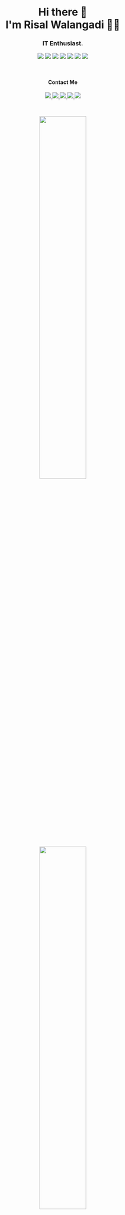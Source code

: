 <h1 align='center'>
  Hi there 👋 <br /> I'm Risal Walangadi 👨‍💻
</h1>

<h3 align='center'>
  <b>IT Enthusiast</b>.
</h3>

<div align="center">
  <p>
    <img src="https://img.shields.io/badge/javascript-%23323330.svg?style=for-the-badge&logo=javascript&logoColor=%23F7DF1E" />
    <img src="https://img.shields.io/badge/typescript-%23007ACC.svg?style=for-the-badge&logo=typescript&logoColor=white" />
    <img src="https://img.shields.io/badge/c%23-%23239120.svg?style=for-the-badge&logo=c-sharp&logoColor=white)" />
    <img src="https://img.shields.io/badge/node.js-6DA55F?style=for-the-badge&logo=node.js&logoColor=white" />
    <img src="https://img.shields.io/badge/nestjs-%23E0234E.svg?style=for-the-badge&logo=nestjs&logoColor=white" />
    <img src="https://img.shields.io/badge/react-%2320232a.svg?style=for-the-badge&logo=react&logoColor=%2361DAFB" />
    <img src="https://img.shields.io/badge/Next-black?style=for-the-badge&logo=next.js&logoColor=white" />
<!--     <img src="https://img.shields.io/badge/dart-%230175C2.svg?style=for-the-badge&logo=dart&logoColor=white" /> -->
<!--     <img src="https://img.shields.io/badge/Flutter-%2302569B.svg?style=for-the-badge&logo=Flutter&logoColor=white" /> -->
  </p>
</div>

<br />

<div align='center'>
  <h4>Contact Me</h4>
  <p>
    <a href="https://www.linkedin.com/in/risal-walangadi/">
      <img src="https://img.shields.io/badge/linkedin-%230077B5.svg?&style=for-the-badge&logo=linkedin&logoColor=white" />
    </a>
    <a href="https://www.upwork.com/freelancers/~01b5535ae48c88ee54?viewMode=1">
     <img src="https://img.shields.io/badge/UpWork-6FDA44?style=for-the-badge&logo=Upwork&logoColor=white" />
    </a>
    <a href="https://twitter.com/Gooner_IzHaL">
     <img src="https://img.shields.io/badge/Twitter-%231DA1F2.svg?style=for-the-badge&logo=Twitter&logoColor=white" />
    </a>    
    <a href="https://wa.me/6282197339862">
     <img src="https://img.shields.io/badge/WhatsApp-25D366?style=for-the-badge&logo=whatsapp&logoColor=white" />
    </a>    
    <a href="https://t.me/izhal27">
     <img src="https://img.shields.io/badge/Telegram-2CA5E0?style=for-the-badge&logo=telegram&logoColor=white" />
    </a>
  </p>
</div>

<br />

<p align='center'>
    <img src="https://github-readme-stats.vercel.app/api?username=izhal27&show_icons=true&count_private=true&theme=gruvbox&include_all_commits=true" width="50%" height="50%" />
</p>
<p align="center">
  <img src="https://github-readme-stats.vercel.app/api/top-langs/?username=izhal27&layout=compact&theme=gruvbox" width="50%" height="50%">
</p>
